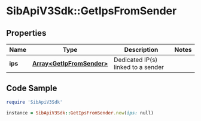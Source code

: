 # SibApiV3Sdk::GetIpsFromSender

## Properties

Name | Type | Description | Notes
------------ | ------------- | ------------- | -------------
**ips** | [**Array&lt;GetIpFromSender&gt;**](GetIpFromSender.md) | Dedicated IP(s) linked to a sender | 

## Code Sample

```ruby
require 'SibApiV3Sdk'

instance = SibApiV3Sdk::GetIpsFromSender.new(ips: null)
```


